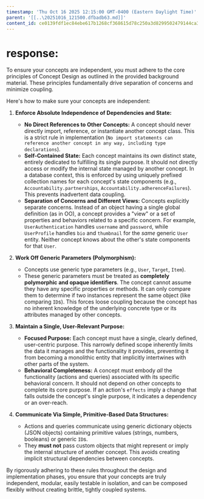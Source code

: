 ```yaml
---
timestamp: 'Thu Oct 16 2025 12:15:00 GMT-0400 (Eastern Daylight Time)'
parent: '[[..\20251016_121500.dfbadb63.md]]'
content_id: ce0139fdf1ec84ebe617b1268cf368615d78c250a3d8299502479144ca3ccc15
---
```


# response:

To ensure your concepts are independent, you must adhere to the core principles of Concept Design as outlined in the provided background material. These principles fundamentally drive separation of concerns and minimize coupling.

Here's how to make sure your concepts are independent:

1. **Enforce Absolute Independence of Dependencies and State:**
   * **No Direct References to Other Concepts:** A concept should never directly import, reference, or instantiate another concept class. This is a strict rule in implementation (`No import statements can reference another concept in any way, including type declarations`).
   * **Self-Contained State:** Each concept maintains its *own* distinct state, entirely dedicated to fulfilling its single purpose. It should not directly access or modify the internal state managed by another concept. In a database context, this is enforced by using uniquely prefixed collection names for each concept's state components (e.g., `Accountability.partnerships`, `Accountability.adherenceFailures`). This prevents inadvertent data coupling.
   * **Separation of Concerns and Different Views:** Concepts explicitly separate concerns. Instead of an object having a single global definition (as in OO), a concept provides a "view" or a set of properties and behaviors related to a specific concern. For example, `UserAuthentication` handles `username` and `password`, while `UserProfile` handles `bio` and `thumbnail` for the *same* generic `User` entity. Neither concept knows about the other's state components for that `User`.

2. **Work Off Generic Parameters (Polymorphism):**
   * Concepts use generic type parameters (e.g., `User`, `Target`, `Item`).
   * These generic parameters must be treated as **completely polymorphic and opaque identifiers**. The concept cannot assume they have any specific properties or methods. It can only compare them to determine if two instances represent the same object (like comparing `ID`s). This forces loose coupling because the concept has no inherent knowledge of the underlying concrete type or its attributes managed by other concepts.

3. **Maintain a Single, User-Relevant Purpose:**
   * **Focused Purpose:** Each concept must have a single, clearly defined, user-centric purpose. This narrowly defined scope inherently limits the data it manages and the functionality it provides, preventing it from becoming a monolithic entity that implicitly intertwines with other parts of the system.
   * **Behavioral Completeness:** A concept must embody *all* the functionality (actions and queries) associated with its specific behavioral concern. It should not depend on other concepts to complete its core purpose. If an action's `effects` imply a change that falls outside the concept's single purpose, it indicates a dependency or an over-reach.

4. **Communicate Via Simple, Primitive-Based Data Structures:**
   * Actions and queries communicate using generic dictionary objects (JSON objects) containing primitive values (strings, numbers, booleans) or generic `ID`s.
   * They **must not** pass custom objects that might represent or imply the internal structure of another concept. This avoids creating implicit structural dependencies between concepts.

By rigorously adhering to these rules throughout the design and implementation phases, you ensure that your concepts are truly independent, modular, easily testable in isolation, and can be composed flexibly without creating brittle, tightly coupled systems.
